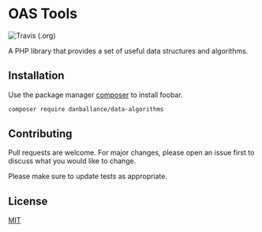 # OAS Tools

![Travis (.org)](https://img.shields.io/travis/danballance/data-algorithms.svg)

A PHP library that provides a set of useful data structures and algorithms.

## Installation

Use the package manager [composer](https://getcomposer.org/) to install foobar.

```bash
composer require danballance/data-algorithms
```

## Contributing
Pull requests are welcome. For major changes, please open an issue first to discuss what you would like to change.

Please make sure to update tests as appropriate.

## License
[MIT](https://choosealicense.com/licenses/mit/)